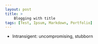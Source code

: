 ```yaml
---
layout: post
title: >
    Blogging with title 
tags: [Test, Ipsum, Markdown, Portfolio]
---
```


* Intransigent: uncompromising, stubborn


